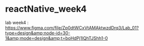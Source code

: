 # reactNative_week4
lab week4 :  https://www.figma.com/file/Zp0dtWCxVtAMAktwzdDrq3/Lab_01?type=design&amp;node-id=30-1&amp;mode=design&amp;t=boHdPj1lQhTJShh1-0
